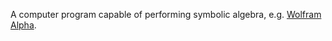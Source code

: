 A computer program capable of performing symbolic algebra, e.g. [Wolfram Alpha](https://www.wolframalpha.com/).